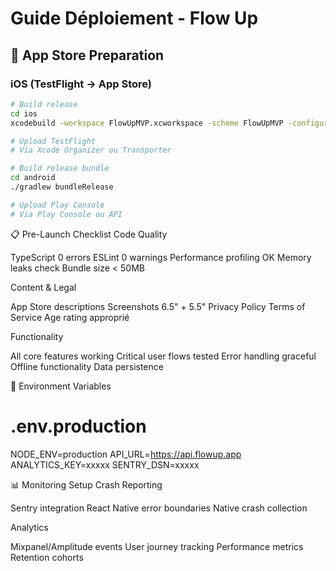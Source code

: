 # Guide Déploiement - Flow Up

## 📱 App Store Preparation

### **iOS (TestFlight → App Store)**

```bash
# Build release
cd ios
xcodebuild -workspace FlowUpMVP.xcworkspace -scheme FlowUpMVP -configuration Release archive

# Upload TestFlight
# Via Xcode Organizer ou Transporter

# Build release bundle
cd android
./gradlew bundleRelease

# Upload Play Console
# Via Play Console ou API
```

📋 Pre-Launch Checklist
Code Quality

TypeScript 0 errors
ESLint 0 warnings
Performance profiling OK
Memory leaks check
Bundle size < 50MB

Content & Legal

App Store descriptions
Screenshots 6.5" + 5.5"
Privacy Policy
Terms of Service
Age rating approprié

Functionality

All core features working
Critical user flows tested
Error handling graceful
Offline functionality
Data persistence

🔧 Environment Variables

# .env.production

NODE_ENV=production
API_URL=https://api.flowup.app
ANALYTICS_KEY=xxxxx
SENTRY_DSN=xxxxx

📊 Monitoring Setup
Crash Reporting

Sentry integration
React Native error boundaries
Native crash collection

Analytics

Mixpanel/Amplitude events
User journey tracking
Performance metrics
Retention cohorts
